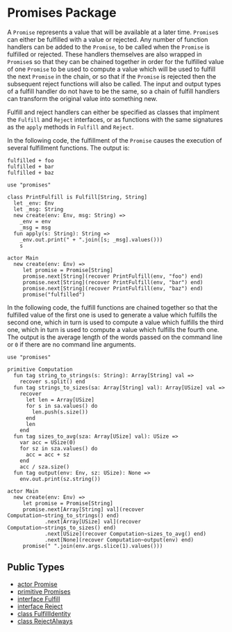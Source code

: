 # Promises Package

A `Promise` represents a value that will be available at a later
time. `Promise`s can either be fulfilled with a value or rejected. Any
number of function handlers can be added to the `Promise`, to be
called when the `Promise` is fulfilled or rejected. These handlers
themselves are also wrapped in `Promise`s so that they can be chained
together in order for the fulfilled value of one `Promise` to be used
to compute a value which will be used to fulfill the next `Promise` in
the chain, or so that if the `Promise` is rejected then the subsequent
reject functions will also be called. The input and output types of a
fulfill handler do not have to be the same, so a chain of fulfill
handlers can transform the original value into something new.

Fulfill and reject handlers can either be specified as classes that
implment the `Fulfill` and `Reject` interfaces, or as functions with
the same signatures as the `apply` methods in `Fulfill` and `Reject`.

In the following code, the fulfillment of the `Promise` causes the
execution of several fulfillment functions. The output is:

```
fulfilled + foo
fulfilled + bar
fulfilled + baz
```

```pony
use "promises"

class PrintFulfill is Fulfill[String, String]
  let _env: Env
  let _msg: String
  new create(env: Env, msg: String) =>
    _env = env
    _msg = msg
  fun apply(s: String): String =>
    _env.out.print(" + ".join([s; _msg].values()))
    s

actor Main
  new create(env: Env) =>
     let promise = Promise[String]
     promise.next[String](recover PrintFulfill(env, "foo") end)
     promise.next[String](recover PrintFulfill(env, "bar") end)
     promise.next[String](recover PrintFulfill(env, "baz") end)
     promise("fulfilled")
```

In the following code, the fulfill functions are chained together so
that the fulfilled value of the first one is used to generate a value
which fulfills the second one, which in turn is used to compute a
value which fulfills the third one, which in turn is used to compute a
value which fulfills the fourth one. The output is the average length
of the words passed on the command line or `0` if there are no command
line arguments.

```pony
use "promises"

primitive Computation
  fun tag string_to_strings(s: String): Array[String] val =>
    recover s.split() end
  fun tag strings_to_sizes(sa: Array[String] val): Array[USize] val =>
    recover
      let len = Array[USize]
      for s in sa.values() do
        len.push(s.size())
      end
      len
    end
  fun tag sizes_to_avg(sza: Array[USize] val): USize =>
    var acc = USize(0)
    for sz in sza.values() do
      acc = acc + sz
    end
    acc / sza.size()
  fun tag output(env: Env, sz: USize): None =>
    env.out.print(sz.string())

actor Main
  new create(env: Env) =>
     let promise = Promise[String]
     promise.next[Array[String] val](recover Computation~string_to_strings() end)
            .next[Array[USize] val](recover Computation~strings_to_sizes() end)
            .next[USize](recover Computation~sizes_to_avg() end)
            .next[None](recover Computation~output(env) end)
     promise(" ".join(env.args.slice(1).values()))
```


## Public Types

* [actor Promise](promises-Promise.md)
* [primitive Promises](promises-Promises.md)
* [interface Fulfill](promises-Fulfill.md)
* [interface Reject](promises-Reject.md)
* [class FulfillIdentity](promises-FulfillIdentity.md)
* [class RejectAlways](promises-RejectAlways.md)
